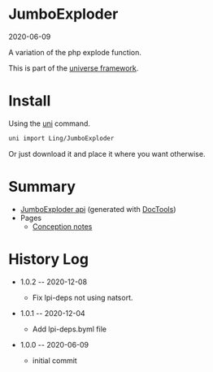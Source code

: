 JumboExploder
===========
2020-06-09



A variation of the php explode function.


This is part of the [universe framework](https://github.com/karayabin/universe-snapshot).


Install
==========
Using the [uni](https://github.com/lingtalfi/universe-naive-importer) command.
```bash
uni import Ling/JumboExploder
```

Or just download it and place it where you want otherwise.






Summary
===========
- [JumboExploder api](https://github.com/lingtalfi/JumboExploder/blob/master/doc/api/Ling/JumboExploder.md) (generated with [DocTools](https://github.com/lingtalfi/DocTools))
- Pages
    - [Conception notes](https://github.com/lingtalfi/JumboExploder/blob/master/doc/pages/conception-notes.md)






History Log
=============

- 1.0.2 -- 2020-12-08

    - Fix lpi-deps not using natsort.

- 1.0.1 -- 2020-12-04

    - Add lpi-deps.byml file

- 1.0.0 -- 2020-06-09

    - initial commit